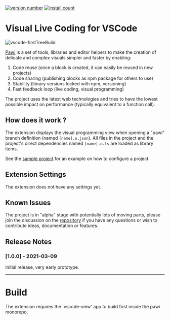 [![version number](https://vsmarketplacebadge.apphb.com/version-short/pawijs.vscode-pawi.svg)](https://marketplace.visualstudio.com/items?itemName=pawijs.vscode-pawi)
[![install count](https://vsmarketplacebadge.apphb.com/installs-short/pawijs.vscode-pawi.svg)](https://marketplace.visualstudio.com/items?itemName=pawijs.vscode-pawi)

# Visual Live Coding for VSCode

![vscode-firstTreeBuild](https://user-images.githubusercontent.com/79422935/110322560-2e879380-8078-11eb-97d1-bb8e02bbf9fc.gif)

[Pawi](http://pawijs.org/) is a set of tools, libraries and editor helpers to make
the creation of delicate and complex visuals simpler and faster by enabling:

1. Code reuse (once a block is created, it can easily be reused in new projects)
2. Code sharing (publishing blocks as npm package for others to use)
3. Stability (library versions locked with npm, versioning)
4. Fast feedback loop (live coding, visual programming)

The project uses the latest web technologies and tries to have the lowest possible
impact on performance (typically equivalent to a function call).

## How does it work ?

The extension displays the visual programming view when opening a "pawi"
branch definition (named `[name].o.json`). All files in the project and the
project's direct dependencies named `[name].o.ts` are loaded as library items.

See the [sample project](https://github.com/pawijs/sample-project) for an example
on how to configure a project.

## Extension Settings

The extension does not have any settings yet.

## Known Issues

The project is in "alpha" stage with potentially lots of moving parts, please join the
discussion on the [repository](https://github.com/pawijs/pawi) if you have any questions
or wish to contribute ideas, documentation or features.

## Release Notes

### [1.0.0] - 2021-03-09

Initial release, very early prototype.

---

# Build

The extension requires the 'vscode-view' app to build first inside the pawi monorepo.
